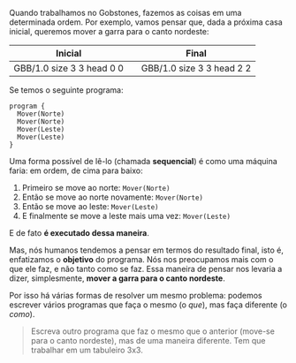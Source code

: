 Quando trabalhamos no Gobstones, fazemos as coisas em uma determinada ordem. Por exemplo, vamos pensar que, dada a próxima casa inicial, queremos mover a garra para o canto nordeste:

<table class= "table" style="width:100%">
  <thead>
  <tr>
    <th style="text-align: center">Inicial</th>
    <th style="text-align: center"></th> 
    <th style="text-align: center">Final</th>
  </tr>
  </thead>
  <tbody>
  <tr>
    <td style="text-align: center">  
      <gs-board>
        GBB/1.0
        size 3 3
        head 0 0
      </gs-board>
    </td>
    <td style="text-align: center"><i class="fa fa-arrow-right"></i></td> 
    <td style="text-align: center">
      <gs-board>
        GBB/1.0
        size 3 3
        head 2 2
      </gs-board>
    </td>
  </tr>
  <tbody>
</table>

Se temos o seguinte programa:

```gobstones
program {
  Mover(Norte)
  Mover(Norte)
  Mover(Leste)
  Mover(Leste)
}
```

Uma forma possível de lê-lo (chamada **sequencial**) é como uma máquina faria: em ordem, de cima para baixo:

1. Primeiro se move ao norte: `Mover(Norte)`
1. Então se move ao norte novamente: `Mover(Norte)`
1. Então se move ao leste: `Mover(Leste)`
1. E finalmente se move a leste mais uma vez: `Mover(Leste)`

E de fato **é executado dessa maneira**.

Mas, nós humanos tendemos a pensar em termos do resultado final, isto é, enfatizamos o **objetivo** do programa. Nós nos preocupamos mais com o que ele faz, e não tanto como se faz. Essa maneira de pensar nos levaria a dizer, simplesmente, **mover a garra para o canto nordeste**.


Por isso há várias formas de resolver um mesmo problema: podemos escrever vários programas que faça o mesmo (o _que_), mas faça diferente (o _como_).


> Escreva outro programa que faz o mesmo que o anterior (move-se para o canto nordeste), mas de uma maneira diferente. Tem que trabalhar em um tabuleiro 3x3.